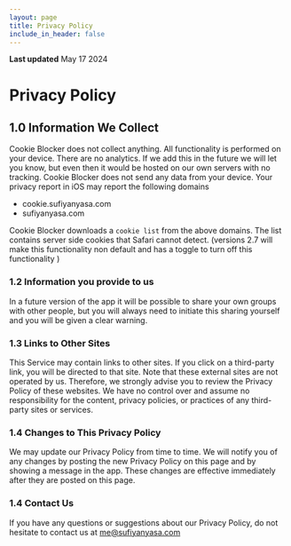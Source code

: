 ```yaml
---
layout: page
title: Privacy Policy
include_in_header: false
---
```


**Last updated**
May 17 2024

# Privacy Policy

## 1.0 Information We Collect
Cookie Blocker does not collect anything. All functionality is performed on your device. There are no analytics. If we add this in the future we will let you know, but even then it would be hosted on our own servers with no tracking.
Cookie Blocker does not send any data from your device. Your privacy report in iOS may report the following domains
- cookie.sufiyanyasa.com
- sufiyanyasa.com

Cookie Blocker downloads a `cookie list` from the above domains. The list contains server side cookies that Safari cannot detect. (versions 2.7 will make this functionality non default and has a toggle to turn off this functionality )

### 1.2 Information you provide to us
In a future version of the app it will be possible to share your own groups with other people, but you will always need to initiate this sharing yourself and you will be given a clear warning.

### 1.3 Links to Other Sites
This Service may contain links to other sites. If you click on a third-party link, you will be directed to that site. Note that these external sites are not operated by us. Therefore, we strongly advise you to review the Privacy Policy of these websites. We have no control over and assume no responsibility for the content, privacy policies, or practices of any third-party sites or services.

### 1.4 Changes to This Privacy Policy
We may update our Privacy Policy from time to time. We will notify you of any changes by posting the new Privacy Policy on this page and by showing a message in the app. These changes are effective immediately after they are posted on this page.

### 1.4 Contact Us
If you have any questions or suggestions about our Privacy Policy, do not hesitate to contact us at me@sufiyanyasa.com

